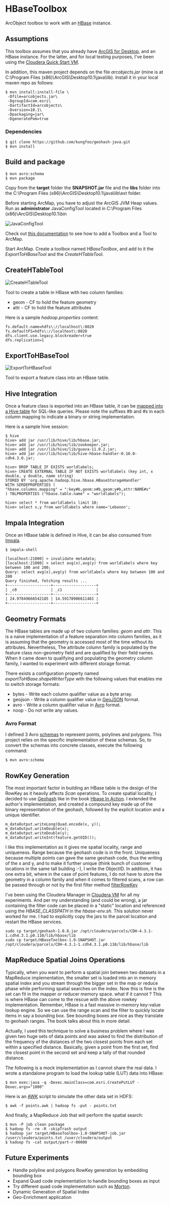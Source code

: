 # HBaseToolbox

ArcObject toolbox to work with an [HBase](http://hbase.apache.org) instance.

## Assumptions

This toolbox assumes that you already have [ArcGIS for Desktop](http://www.esri.com/software/arcgis/arcgis-for-desktop), and an HBase instance.
For the latter, and for local testing purposes, I've been using the [Cloudera Quick Start VM](http://www.cloudera.com/content/support/en/downloads/download-components/download-products.html?productID=F6mO278Rvo).

In addition, this maven project depends on the file *arcobjects.jar* (mine is at C:\Program Files (x86)\ArcGIS\Desktop10.1\java\lib).
Install it in your local maven repo as follows:

    $ mvn install:install-file \
     -Dfile=arcobjects.jar\
     -DgroupId=com.esri\
     -DartifactId=arcobjects\
     -Dversion=10.1\
     -Dpackaging=jar\
     -DgeneratePom=true

### Dependencies

    $ git clone https://github.com/kungfoo/geohash-java.git
    $ mvn install

## Build and package

    $ mvn avro:schema
    $ mvn package

Copy from the **target** folder the **SNAPSHOT.jar** file and the **libs** folder into the C:\Program Files (x86)\ArcGIS\Desktop10.1\java\lib\ext folder.

Before starting ArcMap, you have to adjust the ArcGIS JVM Heap values. Run as **administrator** JavaConfigTool located in C:\Program Files (x86)\ArcGIS\Desktop10.1\bin

![JavaConfigTool](https://dl.dropboxusercontent.com/u/2193160/JavaConfigTool.png)

Check out [this documentation](http://help.arcgis.com/en/arcgisdesktop/10.0/help/index.html#/A_quick_tour_of_managing_tools_and_toolboxes/003q00000001000000/) to see how to add a Toolbox and a Tool to ArcMap.

Start ArcMap. Create a toolbox named *HBaseToolbox*, and add to it the *ExportToHBaseTool* and the *CreateHTableTool*.

## CreateHTableTool

![CreateHTableTool](https://dl.dropboxusercontent.com/u/2193160/CreateHTableTool.png)

Tool to create a table in HBase with two column families:

* geom - CF to hold the feature geometry
* attr - CF to hold the feature attributes

Here is a sample _hadoop.properties_ content:

    fs.default.name=hdfs\://localhost\:8020
    fs.defaultFS=hdfs\://localhost\:8020
    dfs.client.use.legacy.blockreader=true
    dfs.replication=1

## ExportToHBaseTool

![ExportToHBaseTool](https://dl.dropboxusercontent.com/u/2193160/ExportToHBaseTool.png)

Tool to export a feature class into an HBase table.

## Hive Integration

Once a feature class is exported into an HBase table, it can be [mapped into a Hive table](https://cwiki.apache.org/confluence/display/Hive/HBaseIntegration) for SQL-like queries.
Please note the suffixes _#b_ and _#s_ in each column mapping to indicate a binary or string implementation.

Here is a sample hive session:

    $ hive
    hive> add jar /usr/lib/hive/lib/hbase.jar;
    hive> add jar /usr/lib/hive/lib/zookeeper.jar;
    hive> add jar /usr/lib/hive/lib/guava-11.0.2.jar;
    hive> add jar /usr/lib/hive/lib/hive-hbase-handler-0.10.0-cdh4.3.0.jar;

    hive> DROP TABLE IF EXISTS worldlabels;
    hive> CREATE EXTERNAL TABLE IF NOT EXISTS worldlabels (key int, x double, y double, name string)
    STORED BY 'org.apache.hadoop.hive.hbase.HBaseStorageHandler'
    WITH SERDEPROPERTIES (
    "hbase.columns.mapping" = ":key#b,geom:x#b,geom:y#b,attr:NAME#s"
    ) TBLPROPERTIES ("hbase.table.name" = "worldlabels");

    hive> select * from worldlabels limit 10;
    hive> select x,y from worldlabels where name='Lebanon';

## Impala Integration

Once an HBase table is defined in Hive, it can be also consumed from [Impala](http://www.cloudera.com/content/cloudera-content/cloudera-docs/Impala/latest/Installing-and-Using-Impala/ciiu_impala_hbase.html).

    $ impala-shell

    [localhost:21000] > invalidate metadata;
    [localhost:21000] > select avg(x),avg(y) from worldlabels where key between 100 and 200;
    Query: select avg(x),avg(y) from worldlabels where key between 100 and 200
    Query finished, fetching results ...
    +-------------------+-------------------+
    | _c0               | _c1               |
    +-------------------+-------------------+
    | 24.97849666542185 | 14.59178906611481 |
    +-------------------+-------------------+

## Geometry Formats

The HBase tables are made up of two column families: _geom_ and _attr_.
This is a naive implementation of a feature separation into column families, as it is assuming that the geometry is accessed most of the time without its attributes.
Nevertheless, The attribute column family is populated by the feature class non-geometry field and are qualified by their field names.
When it came down to qualifying and populating the geometry column family, I wanted to experiment with different storage format.

There exists a configuration property named _exportToHBase.shapeWriterType_ with the following values that enables me to switch storage formats:

* bytes - Write each column qualifier value as a byte array.
* geojson - Write a column qualifier value in [GeoJSON](http://www.geojson.org/geojson-spec.html) format.
* avro - Write a column qualifier value in [Avro](http://avro.apache.org/docs/current/) format.
* noop - Do not write any values.

### Avro Format

I defined 3 Avro [schemas](http://avro.apache.org/docs/current/spec.html) to represent points, polylines and polygons.
This project relies on the specific implementation of these schemas.
So, to convert the schemas into concrete classes, execute the following command:

    $ mvn avro:schema

## RowKey Generation

The most important factor in building an HBase table is the design of the RowKey as it heavily affects _Scan_ operations.
To create spatial locality, I decided to use [Geohash](http://en.wikipedia.org/wiki/Geohash) like in the book [Hbase In Action](http://www.manning.com/dimidukkhurana/).
I extended the author's implementation, and created a compound key made up of the binary representation of the geohash, followed by the explicit location and a unique identifier.

    m_dataOutput.writeLong(Quad.encode(x, y));
    m_dataOutput.writeDouble(x);
    m_dataOutput.writeDouble(y);
    m_dataOutput.writeInt(feature.getOID());

I like this implementation as it gives me spatial locality, range and uniqueness.
Range because the geohash code is in the front. Uniqueness because multiple points can gave the same geohash code, thus
the writing of the x and y, and to make it further unique (think bunch of customer locations in the same tall building :-), I write the ObjectID.
In addition, it has one extra bit, where in the case of point features, I do not have to store the geometry in a column family and when it comes to filtered scans, a row can be passed
through or not by the first filter method [filterRowKey](http://my.safaribooksonline.com/book/databases/database-design/9781449314682/filters/id4460220#X2ludGVybmFsX0h0bWxWaWV3P3htbGlkPTk3ODE0NDkzMTQ2ODIlMkZpZDMyOTQwNzgmcXVlcnk9)

I've been using the Cloudera Manager in [Cloudera VM](http://www.cloudera.com/content/support/en/downloads/download-components/download-products.html?productID=F6mO278Rvo) for all my experiments.
And per my understanding (and could be wrong), a jar containing the filter code can be placed in a "static" location and referenced using the *HBASE_CLASSPATH* in the *hbase-env.sh*.
This solution never worked for me. I had to explicitly copy the jars to the parcel location and restart the HBase services.

    sudo cp target/geohash-1.0.8.jar /opt/cloudera/parcels/CDH-4.3.1-1.cdh4.3.1.p0.110/lib/hbase/lib
    sudo cp target/HBaseToolbox-1.0-SNAPSHOT.jar /opt/cloudera/parcels/CDH-4.3.1-1.cdh4.3.1.p0.110/lib/hbase/lib

## MapReduce Spatial Joins Operations

Typically, when you want to perform a spatial join between two datasets in a MapReduce implementation, the smaller set is
loaded into an in memory spatial index and you stream through the bigger set in the map or reduce phase while performing
spatial searches on the index. Now this is fine is the set can fit in the mapper or reducer memory space. what if it cannot ?
This is where HBase can come to the rescue with the above rowkey implementation. Remember, HBase is a fast massive in-memory
key-value lookup engine. So we can use the range scan and the filter to quickly locate items in say a bounding box.
See bounding boxes are nice as they translate to geohash ranges. The book talks about this in more detail.

Actually, I used this technique to solve a business problem where I was given two huge sets of data points and was asked
to find the distribution of the frequency of the distances of the two closest points from each set within a specified distance.
Basically, given a point from the first set, find the closest point in the second set and keep a tally of that rounded distance.

The following is a mock implementation as I cannot share the real data.
I wrote a standalone program to load the lookup table (LUT) data into HBase:

    $ mvn exec:java -q -Dexec.mainClass=com.esri.CreatePutLUT -Dexec.args="1000"

Here is an [AWK](http://en.wikipedia.org/wiki/AWK) script to simulate the other data set in HDFS:

    $ awk -f points.awk | hadoop fs -put - points.txt

And finally, a MapReduce Job that will perform the spatial search:

    $ mvn -P job clean package
    $ hadoop fs -rm -R -skipTrash output
    $ hadoop jar target/HBaseToolbox-1.0-SNAPSHOT-job.jar /user/cloudera/points.txt /user/cloudera/output
    $ hadoop fs -cat output/part-r-00000

## Future Experiments

* Handle polyline and polygons RowKey generation by embedding bounding box
* Expand Quad code implementation to handle bounding boxes as input
* Try different quad code implementation such as [Morton](http://en.wikipedia.org/wiki/Z-order_curve).
* Dynamic Generation of Spatial Index
* Geo-Enrichment application

